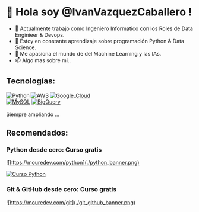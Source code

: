 # 👋 Hola soy @IvanVazquezCaballero !


- 👀 Actualmente trabajo como Ingeniero Informatico con los Roles de Data Enginieer & Devops.
- 🌱 Estoy en constante aprendizaje sobre programación Python & Data Science.
- 💞️ Me apasiona el mundo de del Machine Learning y las IAs.
- 📫 Algo mas sobre mi..

<!---
IvanVazquezCaballero/IvanVazquezCaballero is a ✨ special ✨ repository because its `README.md` (this file) appears on your GitHub profile.
You can click the Preview link to take a look at your changes.
--->

## Tecnologías:

[![Python](https://img.shields.io/badge/Python-yellow?style=for-the-badge&logo=python&logoColor=white&labelColor=101010)]()
[![AWS](https://img.shields.io/badge/AWS-232F3E?style=for-the-badge&logo=amazon-aws&logoColor=white&labelColor=101010)]()
[![Google_Cloud](https://img.shields.io/badge/Google_Cloud-4285F4?style=for-the-badge&logo=googlecloud&logoColor=white&labelColor=101010)]()
</br>
[![MySQL](https://img.shields.io/badge/MySQL-4479A1?style=for-the-badge&logo=mysql&logoColor=white&labelColor=101010)]()
[![BigQuery](https://img.shields.io/badge/BigQuery-4285F4?style=for-the-badge&logo=googlecloud&logoColor=white&labelColor=101010)]()
</br>
</br>
Siempre ampliando ...

## Recomendados:

### Python desde cero: Curso gratis
![https://mouredev.com/python](./python_banner.png)

[![Curso Python](https://img.shields.io/github/stars/mouredev/hello-python?label=Curso%20Python%20desde%20cero&style=social)](https://github.com/mouredev/hello-python)

### Git & GitHub desde cero: Curso gratis
![https://mouredev.com/git](./git_github_banner.png)

